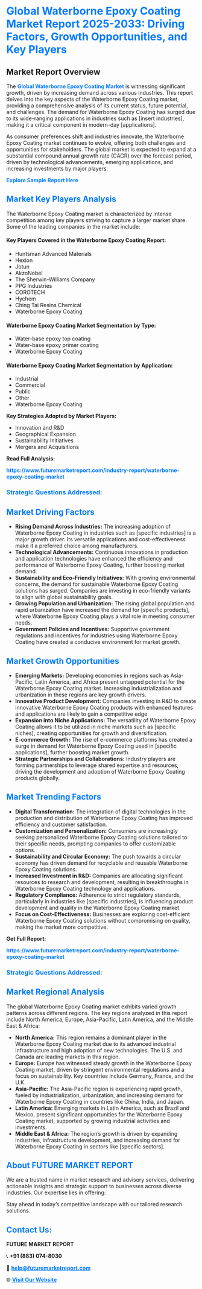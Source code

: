 <h1 style="color: #007BFF;">Global Waterborne Epoxy Coating Market Report 2025-2033: Driving Factors, Growth Opportunities, and Key Players</h1>

<section id="overview">
<h2>Market Report Overview</h2>
<p>The <a href="https://www.futuremarketreport.com/industry-report/waterborne-epoxy-coating-market" style="color: #007BFF; text-decoration: none;"><strong>Global Waterborne Epoxy Coating Market</strong></a> is witnessing significant growth, driven by increasing demand across various industries. This report delves into the key aspects of the Waterborne Epoxy Coating market, providing a comprehensive analysis of its current status, future potential, and challenges. The demand for Waterborne Epoxy Coating has surged due to its wide-ranging applications in industries such as [insert industries], making it a critical component in modern-day [applications].</p>
<p>As consumer preferences shift and industries innovate, the Waterborne Epoxy Coating market continues to evolve, offering both challenges and opportunities for stakeholders. The global market is expected to expand at a substantial compound annual growth rate (CAGR) over the forecast period, driven by technological advancements, emerging applications, and increasing investments by major players.</p>
</section>

<section id="overview">
<p><a href="https://www.futuremarketreport.com/request-sample/reportId=107584" style="color: #007BFF; text-decoration: none;"><strong>Explore Sample Report Here</strong></a></p>
</section>

<section id="key-players">
<h2 style="color: #007BFF;">Market Key Players Analysis</h2>
<p>The Waterborne Epoxy Coating market is characterized by intense competition among key players striving to capture a larger market share. Some of the leading companies in the market include:</p>
<h4>Key Players Covered in the Waterborne Epoxy Coating Report:</h4>
<ul><li>Huntsman Advanced Materials</li><li>Hexion</li><li>Jotun</li><li>AkzoNobel</li><li>The Sherwin-Williams Company</li><li>PPG Industries</li><li>COROTECH</li><li>Hychem</li><li>Ching Tai Resins Chemical</li><li>Waterborne Epoxy Coating</li></ul>
<h4>Waterborne Epoxy Coating Market Segmentation by Type:</h4>
<ul><li>Water-base epoxy top coating</li><li>Water-base epoxy primer coating</li><li>Waterborne Epoxy Coating</li></ul>

<h4>Waterborne Epoxy Coating Market Segmentation by Application:</h4>
<ul><li>Industrial</li><li>Commercial</li><li>Public</li><li>Other</li><li>Waterborne Epoxy Coating</li></ul>
<p><strong>Key Strategies Adopted by Market Players:</strong></p>
<ul>
<li>Innovation and R&D</li>
<li>Geographical Expansion</li>
<li>Sustainability Initiatives</li>
<li>Mergers and Acquisitions</li>
</ul>
</section>

<section>
<p><strong>Read Full Analysis: </strong></p><a href="https://www.futuremarketreport.com/industry-report/waterborne-epoxy-coating-market" style="color: #007BFF; text-decoration: none;"><strong>https://www.futuremarketreport.com/industry-report/waterborne-epoxy-coating-market</strong></a>
<h3 style="color: #007BFF;">Strategic Questions Addressed:</h3>
</section>

<section id="driving-factors">
<h2 style="color: #007BFF;">Market Driving Factors</h2>
<ul>
<li><strong>Rising Demand Across Industries:</strong> The increasing adoption of Waterborne Epoxy Coating in industries such as [specific industries] is a major growth driver. Its versatile applications and cost-effectiveness make it a preferred choice among manufacturers.</li>
<li><strong>Technological Advancements:</strong> Continuous innovations in production and application technologies have enhanced the efficiency and performance of Waterborne Epoxy Coating, further boosting market demand.</li>
<li><strong>Sustainability and Eco-Friendly Initiatives:</strong> With growing environmental concerns, the demand for sustainable Waterborne Epoxy Coating solutions has surged. Companies are investing in eco-friendly variants to align with global sustainability goals.</li>
<li><strong>Growing Population and Urbanization:</strong> The rising global population and rapid urbanization have increased the demand for [specific products], where Waterborne Epoxy Coating plays a vital role in meeting consumer needs.</li>
<li><strong>Government Policies and Incentives:</strong> Supportive government regulations and incentives for industries using Waterborne Epoxy Coating have created a conducive environment for market growth.</li>
</ul>
</section>

<section id="growth-opportunities">
<h2 style="color: #007BFF;">Market Growth Opportunities</h2>
<ul>
<li><strong>Emerging Markets:</strong> Developing economies in regions such as Asia-Pacific, Latin America, and Africa present untapped potential for the Waterborne Epoxy Coating market. Increasing industrialization and urbanization in these regions are key growth drivers.</li>
<li><strong>Innovative Product Development:</strong> Companies investing in R&D to create innovative Waterborne Epoxy Coating products with enhanced features and applications are likely to gain a competitive edge.</li>
<li><strong>Expansion into Niche Applications:</strong> The versatility of Waterborne Epoxy Coating allows it to be utilized in niche markets such as [specific niches], creating opportunities for growth and diversification.</li>
<li><strong>E-commerce Growth:</strong> The rise of e-commerce platforms has created a surge in demand for Waterborne Epoxy Coating used in [specific applications], further boosting market growth.</li>
<li><strong>Strategic Partnerships and Collaborations:</strong> Industry players are forming partnerships to leverage shared expertise and resources, driving the development and adoption of Waterborne Epoxy Coating products globally.</li>
</ul>
</section>

<section id="trending-factors">
<h2 style="color: #007BFF;">Market Trending Factors</h2>
<ul>
<li><strong>Digital Transformation:</strong> The integration of digital technologies in the production and distribution of Waterborne Epoxy Coating has improved efficiency and customer satisfaction.</li>
<li><strong>Customization and Personalization:</strong> Consumers are increasingly seeking personalized Waterborne Epoxy Coating solutions tailored to their specific needs, prompting companies to offer customizable options.</li>
<li><strong>Sustainability and Circular Economy:</strong> The push towards a circular economy has driven demand for recyclable and reusable Waterborne Epoxy Coating solutions.</li>
<li><strong>Increased Investment in R&D:</strong> Companies are allocating significant resources to research and development, resulting in breakthroughs in Waterborne Epoxy Coating technology and applications.</li>
<li><strong>Regulatory Compliance:</strong> Adherence to strict regulatory standards, particularly in industries like [specific industries], is influencing product development and quality in the Waterborne Epoxy Coating market.</li>
<li><strong>Focus on Cost-Effectiveness:</strong> Businesses are exploring cost-efficient Waterborne Epoxy Coating solutions without compromising on quality, making the market more competitive.</li>
</ul>
</section>

<section>
<p><strong>Get Full Report: </strong></p><a href="https://www.futuremarketreport.com/industry-report/waterborne-epoxy-coating-market" style="color: #007BFF; text-decoration: none;"><strong>https://www.futuremarketreport.com/industry-report/waterborne-epoxy-coating-market</strong></a>
<h3 style="color: #007BFF;">Strategic Questions Addressed:</h3>
</section>


<section id="regional-analysis">
<h2 style="color: #007BFF;">Market Regional Analysis</h2>
<p>The global Waterborne Epoxy Coating market exhibits varied growth patterns across different regions. The key regions analyzed in this report include North America, Europe, Asia-Pacific, Latin America, and the Middle East & Africa:</p>
<ul>
<li><strong>North America:</strong> This region remains a dominant player in the Waterborne Epoxy Coating market due to its advanced industrial infrastructure and high adoption of new technologies. The U.S. and Canada are leading markets in this region.</li>
<li><strong>Europe:</strong> Europe has witnessed steady growth in the Waterborne Epoxy Coating market, driven by stringent environmental regulations and a focus on sustainability. Key countries include Germany, France, and the U.K.</li>
<li><strong>Asia-Pacific:</strong> The Asia-Pacific region is experiencing rapid growth, fueled by industrialization, urbanization, and increasing demand for Waterborne Epoxy Coating in countries like China, India, and Japan.</li>
<li><strong>Latin America:</strong> Emerging markets in Latin America, such as Brazil and Mexico, present significant opportunities for the Waterborne Epoxy Coating market, supported by growing industrial activities and investments.</li>
<li><strong>Middle East & Africa:</strong> The region’s growth is driven by expanding industries, infrastructure development, and increasing demand for Waterborne Epoxy Coating in sectors like [specific sectors].</li>
</ul>
</section>

<footer>
<h2 style="color: #007BFF;">About FUTURE MARKET REPORT</h2>
<p>We are a trusted name in market research and advisory services, delivering actionable insights and strategic support to businesses across diverse industries. Our expertise lies in offering:</p>

<p>Stay ahead in today’s competitive landscape with our tailored research solutions.</p>

<h2 style="color: #007BFF;">Contact Us:</h2>
<p><strong>FUTURE MARKET REPORT</strong></p>
<p>📞 <strong>+91 (883) 074-8030</strong></p>
<p>📧 <strong><a href="mailto:help@futuremarketreport.com" style="color: #007BFF;">help@futuremarketreport.com</a></strong></p>
<p>🌐 <strong><a href="https://www.futuremarketreport.com/" style="color: #007BFF;">Visit Our Website</a></strong></p>
</footer>